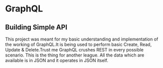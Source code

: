 # GraphQL
## Building Simple API  

This project was meant for my basic understanding and implementation of the working of GraphQL.It is being used to perform basic Create, Read, Update & Delete.Trust me GraphQL crushes REST in every possible scenario. This is the thing for another league. 
All the data which are available is in JSON and it operates in JSON itself.
